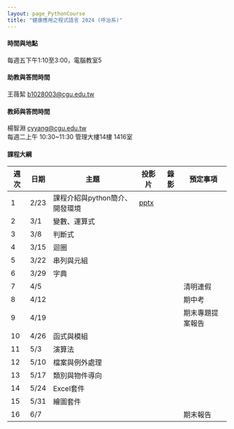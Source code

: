 ```yaml
---
layout: page_PythonCourse
title: "健康應用之程式語言 2024 (呼治系)"
---
```

<!---
課程代碼 GT0174
開課序號 61032
學生人數 29人
-->

#### 時間與地點
每週五下午1:10至3:00，電腦教室5<br/>

#### 助教與答問時間
王薇絜 b1028003@cgu.edu.tw

#### 教師與答問時間
楊智淵 cyyang@cgu.edu.tw <br/>
每週二上午 10:30~11:30 管理大樓14樓 1416室<br/>

#### 課程大綱

|週次|日期   |主題                       |投影片   |錄影 | 預定事項 |
|--- |---   |---                        |---|---|---|
|1   |2/23  | 課程介紹與python簡介、開發環境  | [pptx](https://changgunguniversity-my.sharepoint.com/:p:/g/personal/d000019097_cgu_edu_tw/EWE2xpbRm9tLhgnKREF8LYABDFQ8D7Vm7N0F1dwjnPosrQ?e=rhte1G)     |         |                              |
|2   |3/1   | 變數、運算式               |      |         |                              |
|3   |3/8   | 判斷式                     |      |         |                              |
|4   |3/15  | 迴圈                       |      |         |                              |
|5   |3/22  | 串列與元組                |      |         |                              |
|6   |3/29  | 字典                      |    |         |                              |
|7   |4/5   |                           |      |         | 清明連假                       |
|8   |4/12  |                           |      |         | 期中考                        |
|9   |4/19  |                           |      |         | 期末專題提案報告                             |
|10  |4/26  | 函式與模組                |      |         |                              |
|11  |5/3   | 演算法                    |      |         |                              |
|12  |5/10  | 檔案與例外處理            |      |         |                              |
|13  |5/17  | 類別與物件導向            |      |         |                              |
|14  |5/24  | Excel套件                 |      |         |                              |
|15  |5/31  | 繪圖套件                  |      |         |                        |
|16  |6/7   |                            |      |         |  期末報告                      |

<br/>
